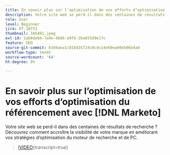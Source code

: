 ```yaml
---
title: En savoir plus sur l’optimisation de vos efforts d’optimisation du référencement avec [!DNL Marketo]
description: Votre site web se perd-il dans des centaines de résultats de recherche ? Découvrez comment accroître la visibilité de votre marque en améliorant vos stratégies d’optimisation du moteur de recherche et de PC.
role: User
level: Beginner
jira: KT-10731
thumbnail: 345401.jpeg
exl-id: 1ab0de6b-7a9e-4b86-a9f6-2ba655d9e1fc
feature: SEO
source-git-commit: 63d4aea1c818d35724c0cdc14e69ea00eb06b4a0
workflow-type: tm+mt
source-wordcount: '64'
ht-degree: 0%

---
```


# En savoir plus sur l’optimisation de vos efforts d’optimisation du référencement avec [!DNL Marketo]

Votre site web se perd-il dans des centaines de résultats de recherche ? Découvrez comment accroître la visibilité de votre marque en améliorant vos stratégies d’optimisation du moteur de recherche et de PC.

>[!VIDEO](https://video.tv.adobe.com/v/345401/?quality=12&learn=on){transcript=true}
